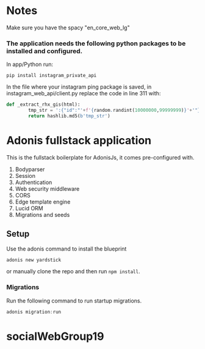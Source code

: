 # Notes
Make sure you have the spacy "en_core_web_lg"

### The application needs the following python packages to be installed and configured.
In app/Python run:
```
pip install instagram_private_api
```

In the file where your instagram ping package is saved, in instagram_web_api/client.py
replace the code in line 311 with:

```python
def _extract_rhx_gis(html):
        tmp_str = ':{"id":"'+f'{random.randint(10000000,99999999)}'+'"}'
        return hashlib.md5(b'tmp_str')
```

# Adonis fullstack application

This is the fullstack boilerplate for AdonisJs, it comes pre-configured with.

1. Bodyparser
2. Session
3. Authentication
4. Web security middleware
5. CORS
6. Edge template engine
7. Lucid ORM
8. Migrations and seeds

## Setup

Use the adonis command to install the blueprint

```bash
adonis new yardstick
```

or manually clone the repo and then run `npm install`.


### Migrations

Run the following command to run startup migrations.

```js
adonis migration:run
```
# socialWebGroup19
